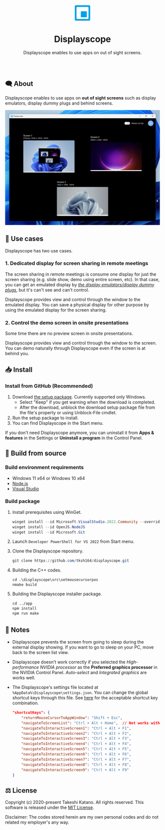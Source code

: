 <br />

<p align="center"><img src="./media/displayscope.png" width="10%" alt="Displayscope app icon."></p>

<h1 align="center">Displayscope</h1>
<p align="center">Displayscope enables to use apps on out of sight screens.</p>

<br /><br />

## 🗨 About

Displayscope enables to use apps on <strong>out of sight screens</strong> such as display emulators, display dummy plugs and behind screens.

![Displayscope demo animation](https://raw.githubusercontent.com/tksh164/whatnot/main/displayscope/media/displayscope-demo.gif)

## 🎯 Use cases

Displayscope has two use cases.

### 1. Dedicated display for screen sharing in remote meetings

The screen sharing in remote meetings is consume one display for just the screen sharing (e.g. slide show, demo using entire screen, etc). In that case, you can get an emulated display by *[the display emulators/display dummy plugs](https://www.amazon.com/s?k=Display+Emulator)*, but it's can't see and can't control.

Displayscope provides view and control through the window to the emulated display. You can save a physical display for other purpose by using the emulated display for the screen sharing.

### 2. Control the demo screen in onsite presentations

Some time there are no preview screen in onsite presentations.

Displayscope provides view and control through the window to the screen. You can demo naturally through Displayscope even if the screen is at behind you.

## 📥 Install

### Install from GitHub (Recommended)

1. Download [the setup package](https://github.com/tksh164/displayscope/releases/latest). Currently supported only Windows.
    - Select "Keep" if you get warning when the download is completed.
    - After the download, unblock the download setup package file from the file's property or using Unblock-File cmdlet.
2. Run the setup package to install.
3. You can find Displayscope in the Start menu.

If you don't need Displayscope anymore, you can uninstall it from **Apps & features** in the Settings or **Uninstall a program** in the Control Panel.

<!--
### Install from Microsoft Store

You can install [Displayscope](https://apps.microsoft.com/store/detail/displayscope/XP9LZC3BDC1CG2) from Microsoft Store.
-->

## 🔨 Build from source

### Build environment requirements

- Windows 11 x64 or Windows 10 x64
- [Node.js](https://nodejs.org/)
- [Visual Studio](https://visualstudio.microsoft.com/)

### Build package

1. Install prerequisites using WinGet.

    ```powershell
    winget install --id Microsoft.VisualStudio.2022.Community --override '--wait --quiet --add Microsoft.VisualStudio.Workload.NativeDesktop'
    winget install --id OpenJS.NodeJS
    winget install --id Microsoft.Git
    ```

2. Launch `Developer PowerShell for VS 2022` from Start menu.

3. Clone the Displayscope repository.

    ```Powershell
    git clone https://github.com/tksh164/displayscope.git
    ```

4. Building the C++ codes.

    ```
    cd .\displayscope\src\setmousecursorpos
    nmake build
    ```

2. Building the Displayscope installer package.

    ```
    cd ../app
    npm install
    npm run make
    ```

## 📃 Notes　

- Displayscope prevents the screen from going to sleep during the external display showing. If you want to go to sleep on your PC, move back to the screen list view.
- Displayscope doesn't work correctly if you selected the *High-performance NVIDIA processor* as the **Preferred graphics processor** in the NVIDIA Control Panel. *Auto-select* and *Integrated graphics* are works well.
- The Displayscope's settings file located at `%AppData%\Displayscope\settings.json`. You can change the global shortcut keys through this file. See [here](https://www.electronjs.org/docs/api/accelerator#available-modifiers) for the acceptable shortcut key combination.

    ```json
    "shortcutKeys": {
        "returnMouseCursorToAppWindow": "Shift + Esc",
        "navigateToScreenList": "Ctrl + Alt + Home",  // Not works with v0.24.0. It will support in the future release.
        "navigateToInteractiveScreen1": "Ctrl + Alt + F1",
        "navigateToInteractiveScreen2": "Ctrl + Alt + F2",
        "navigateToInteractiveScreen3": "Ctrl + Alt + F3",
        "navigateToInteractiveScreen4": "Ctrl + Alt + F4",
        "navigateToInteractiveScreen5": "Ctrl + Alt + F5",
        "navigateToInteractiveScreen6": "Ctrl + Alt + F6",
        "navigateToInteractiveScreen7": "Ctrl + Alt + F7",
        "navigateToInteractiveScreen8": "Ctrl + Alt + F8",
        "navigateToInteractiveScreen9": "Ctrl + Alt + F9"
    }
    ```

## ⚖ License

Copyright (c) 2020-present Takeshi Katano. All rights reserved. This software is released under the [MIT License](https://github.com/tksh164/displayscope/blob/master/LICENSE).

Disclaimer: The codes stored herein are my own personal codes and do not related my employer's any way.
